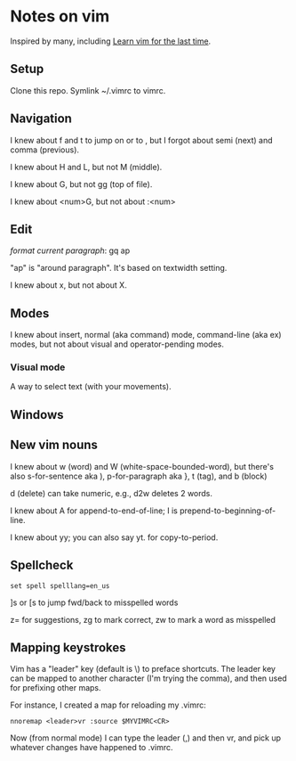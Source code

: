 # Notes on vim

Inspired by many, including [Learn vim for the last time](https://danielmiessler.com/study/vim/).

## Setup

Clone this repo.  Symlink ~/.vimrc to vimrc.

## Navigation

I knew about f<char> and t<char> to jump on or to <char>, but I forgot about semi (next) and comma (previous).

I knew about H and L, but not M (middle).

I knew about G, but not gg (top of file).

I knew about \<num\>G, but not about :\<num\>

## Edit

*format current paragraph*: gq ap

"ap" is "around paragraph".  It's based on textwidth setting.

I knew about x, but not about X.

## Modes

I knew about insert, normal (aka command) mode, command-line (aka ex) modes, but not about visual and operator-pending modes.

### Visual mode

A way to select text (with your movements).

## Windows

## New vim nouns

I knew about w (word) and W (white-space-bounded-word), but there's also s-for-sentence aka ), p-for-paragraph aka }, t (tag), and b (block)

d (delete) can take numeric, e.g., d2w deletes 2 words.

I knew about A for append-to-end-of-line; I is prepend-to-beginning-of-line.

I knew about yy; you can also say yt. for copy-to-period.

## Spellcheck

```
set spell spelllang=en_us
```

]s or [s to jump fwd/back to misspelled words

z= for suggestions, zg to mark correct, zw to mark a word as misspelled

## Mapping keystrokes

Vim has a "leader" key (default is \\) to preface shortcuts.  The leader key can be mapped to another character (I'm trying the comma), and then used for prefixing other maps.

For instance, I created a map for reloading my .vimrc:

```
nnoremap <leader>vr :source $MYVIMRC<CR>
```

Now (from normal mode) I can type the leader (,) and then vr, and pick up whatever changes have happened to .vimrc.
